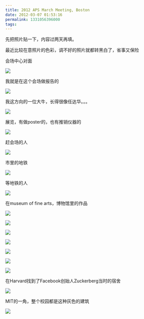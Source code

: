 ```yaml
---
title: 2012 APS March Meeting, Boston
date: 2012-03-07 01:53:16
permalink: 1331056396000
tags: 
---
```


<p>先把照片贴一下，内容过两天再填。</p>

<p>最近比较在意照片的色彩，调不好的照片就都转黑白了，省事又保险</p>

<p>会场中心对面</p>

<p><img src="http://farm8.staticflickr.com/7208/6961000155_ffb72b2c52_b.jpg" /></p>

<p>我就是在这个会场做报告的</p>

<p><img src="http://farm8.staticflickr.com/7207/6815147488_2af4218b80_b.jpg" /></p>

<p>我这方向的一位大牛，长得很像任达华。。。</p>

<p><img src="http://farm8.staticflickr.com/7188/6815144180_220b7a9aa5_b.jpg" /></p>

<p>展览，有做poster的，也有推销仪器的</p>

<p><img src="http://farm8.staticflickr.com/7058/6815143372_7d91457e7b_b.jpg" /></p>

<p>赶会场的人</p>

<p><img src="http://farm8.staticflickr.com/7065/6961262025_5b7f6594a4_b.jpg" /></p>

<p>市里的地铁</p>

<p><img src="http://farm8.staticflickr.com/7189/6961260081_b87184fb53_b.jpg" /></p>

<p>等地铁的人</p>

<p><img src="http://farm8.staticflickr.com/7181/6815143920_4ea7cc04c0_b.jpg" /></p>

<p>在museum of fine arts，博物馆里的作品</p>

<p><img src="http://farm8.staticflickr.com/7191/6815147240_00744b5d3e_b.jpg" /></p>

<p><img src="http://farm8.staticflickr.com/7189/6815147070_7ffaf82ef1_b.jpg" /></p>

<p><img src="http://farm8.staticflickr.com/7037/6815144846_fd22c45344_b.jpg" /></p>

<p><img src="http://farm8.staticflickr.com/7069/6815145838_0fa74d65cf_b.jpg" /></p>

<p><img src="http://farm8.staticflickr.com/7205/6961261731_9010fefaaa_b.jpg" /></p>

<p><img src="http://farm8.staticflickr.com/7191/6815144568_4ceed712a5_b.jpg" /></p>

<p><img src="http://farm8.staticflickr.com/7046/6815146378_a07c8b355d_b.jpg" /></p>

<p>在Harvard找到了Facebook创始人Zuckerberg当时的宿舍</p>

<p><img src="http://farm8.staticflickr.com/7183/6815143178_81db3cbdc6_b.jpg" /></p>

<p>MIT的一角，整个校园都是这种灰色的建筑</p>

<p><img src="http://farm8.staticflickr.com/7064/6961264341_124aa2a59a_b.jpg" /></p>